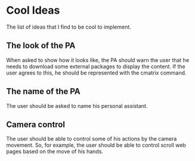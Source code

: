 # Cool Ideas

The list of ideas that I find to be cool to implement.

## The look of the PA

When asked to show how it looks like, the PA should warn the user that he needs to download some external packages to display the content. If the user agrees to this, he should be represented with the cmatrix command.

## The name of the PA

The user should be asked to name his personal assistant.

## Camera control

The user should be able to control some of his actions by the camera movement. So, for example, the user should be able to control scroll web pages based on the move of his hands.
